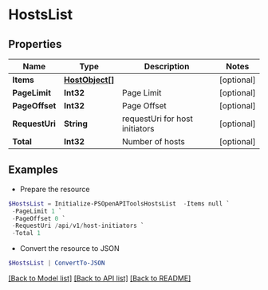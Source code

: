 # HostsList
## Properties

Name | Type | Description | Notes
------------ | ------------- | ------------- | -------------
**Items** | [**HostObject[]**](HostObject.md) |  | [optional] 
**PageLimit** | **Int32** | Page Limit | [optional] 
**PageOffset** | **Int32** | Page Offset | [optional] 
**RequestUri** | **String** | requestUri for host initiators | [optional] 
**Total** | **Int32** | Number of hosts | [optional] 

## Examples

- Prepare the resource
```powershell
$HostsList = Initialize-PSOpenAPIToolsHostsList  -Items null `
 -PageLimit 1 `
 -PageOffset 0 `
 -RequestUri /api/v1/host-initiators `
 -Total 1
```

- Convert the resource to JSON
```powershell
$HostsList | ConvertTo-JSON
```

[[Back to Model list]](../README.md#documentation-for-models) [[Back to API list]](../README.md#documentation-for-api-endpoints) [[Back to README]](../README.md)

